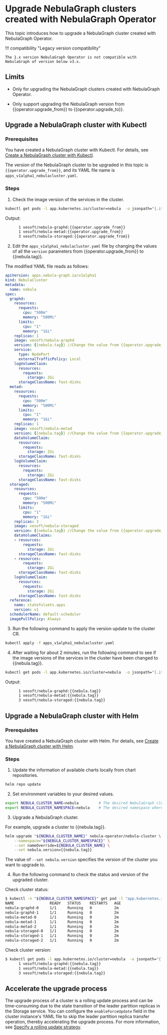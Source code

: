 # Upgrade NebulaGraph clusters created with NebulaGraph Operator

This topic introduces how to upgrade a NebulaGraph cluster created with NebulaGraph Operator.

!!! compatibility "Legacy version compatibility"

    The 1.x version NebulaGraph Operator is not compatible with NebulaGraph of version below v3.x.

## Limits

- Only for upgrading the NebulaGraph clusters created with NebulaGraph Operator.

- Only support upgrading the NebulaGraph version from {{operator.upgrade_from}} to {{operator.upgrade_to}}.

## Upgrade a NebulaGraph cluster with Kubectl

### Prerequisites

You have created a NebulaGraph cluster with Kubectl. For details, see [Create a NebulaGraph cluster with Kubectl](3.deploy-nebula-graph-cluster/3.1create-cluster-with-kubectl.md).

The version of the NebulaGraph cluster to be upgraded in this topic is `{{operator.upgrade_from}}`, and its YAML file name is `apps_v1alpha1_nebulacluster.yaml`.


### Steps

1. Check the image version of the services in the cluster.

  ```bash
  kubectl get pods -l app.kubernetes.io/cluster=nebula  -o jsonpath="{.items[*].spec.containers[*].image}" |tr -s '[[:space:]]' '\n' |sort |uniq -c
  ```

  Output:

  ```bash
        1 vesoft/nebula-graphd:{{operator.upgrade_from}}
        1 vesoft/nebula-metad:{{operator.upgrade_from}}
        3 vesoft/nebula-storaged:{{operator.upgrade_from}}  
  ```

2. Edit the `apps_v1alpha1_nebulacluster.yaml` file by changing the values of all the `version` parameters from {{operator.upgrade_from}} to {{nebula.tag}}.

  The modified YAML file reads as follows:

  ```yaml
  apiVersion: apps.nebula-graph.io/v1alpha1
  kind: NebulaCluster
  metadata:
    name: nebula
  spec:
    graphd:
      resources:
        requests:
          cpu: "500m"
          memory: "500Mi"
        limits:
          cpu: "1"
          memory: "1Gi"
      replicas: 1
      image: vesoft/nebula-graphd
      version: {{nebula.tag}} //Change the value from {{operator.upgrade_from}} to {{nebula.tag}}.
      service:
        type: NodePort
        externalTrafficPolicy: Local
      logVolumeClaim:
        resources:
          requests:
            storage: 2Gi
        storageClassName: fast-disks
    metad:
      resources:
        requests:
          cpu: "500m"
          memory: "500Mi"
        limits:
          cpu: "1"
          memory: "1Gi"
      replicas: 1
      image: vesoft/nebula-metad
      version: {{nebula.tag}} //Change the value from {{operator.upgrade_from}} to {{nebula.tag}}.
      dataVolumeClaim:
        resources:
          requests:
            storage: 2Gi
        storageClassName: fast-disks
      logVolumeClaim:
        resources:
          requests:
            storage: 2Gi
        storageClassName: fast-disks
    storaged:
      resources:
        requests:
          cpu: "500m"
          memory: "500Mi"
        limits:
          cpu: "1"
          memory: "1Gi"
      replicas: 3
      image: vesoft/nebula-storaged
      version: {{nebula.tag}} //Change the value from {{operator.upgrade_from}} to {{nebula.tag}}.
      dataVolumeClaims:
      - resources:
          requests:
            storage: 2Gi
        storageClassName: fast-disks
      - resources:
          requests:
            storage: 2Gi
        storageClassName: fast-disks
      logVolumeClaim:
        resources:
          requests:
            storage: 2Gi
        storageClassName: fast-disks
    reference:
      name: statefulsets.apps
      version: v1
    schedulerName: default-scheduler
    imagePullPolicy: Always
  ```

3. Run the following command to apply the version update to the cluster CR.
   
  ```bash
  kubectl apply -f apps_v1alpha1_nebulacluster.yaml
  ```

4. After waiting for about 2 minutes, run the following command to see if the image versions of the services in the cluster have been changed to {{nebula.tag}}.
   
  ```bash
  kubectl get pods -l app.kubernetes.io/cluster=nebula  -o jsonpath="{.items[*].spec.containers[*].image}" |tr -s '[[:space:]]' '\n' |sort |uniq -c
  ```

  Output:

  ```bash
        1 vesoft/nebula-graphd:{{nebula.tag}}
        1 vesoft/nebula-metad:{{nebula.tag}}
        3 vesoft/nebula-storaged:{{nebula.tag}} 
  ```

## Upgrade a NebulaGraph cluster with Helm

### Prerequisites

You have created a NebulaGraph cluster with Helm. For details, see [Create a NebulaGraph cluster with Helm](3.deploy-nebula-graph-cluster/3.2create-cluster-with-helm.md).

### Steps

1. Update the information of available charts locally from chart repositories.

  ```bash
  helm repo update
  ```

2. Set environment variables to your desired values.

  ```bash
  export NEBULA_CLUSTER_NAME=nebula         # The desired NebulaGraph cluster name.
  export NEBULA_CLUSTER_NAMESPACE=nebula    # The desired namespace where your NebulaGraph cluster locates.
  ```

3. Upgrade a NebulaGraph cluster.

  For example, upgrade a cluster to {{nebula.tag}}.

  ```bash
  helm upgrade "${NEBULA_CLUSTER_NAME}" nebula-operator/nebula-cluster \
      --namespace="${NEBULA_CLUSTER_NAMESPACE}" \
      --set nameOverride=${NEBULA_CLUSTER_NAME} \
      --set nebula.version={{nebula.tag}}
  ```

  The value of `--set nebula.version` specifies the version of the cluster you want to upgrade to.

4. Run the following command to check the status and version of the upgraded cluster.

  Check cluster status:

  ```bash
  $ kubectl -n "${NEBULA_CLUSTER_NAMESPACE}" get pod -l "app.kubernetes.io/cluster=${NEBULA_CLUSTER_NAME}"
  NAME                READY   STATUS    RESTARTS   AGE
  nebula-graphd-0     1/1     Running   0          2m
  nebula-graphd-1     1/1     Running   0          2m
  nebula-metad-0      1/1     Running   0          2m
  nebula-metad-1      1/1     Running   0          2m
  nebula-metad-2      1/1     Running   0          2m
  nebula-storaged-0   1/1     Running   0          2m
  nebula-storaged-1   1/1     Running   0          2m
  nebula-storaged-2   1/1     Running   0          2m
  ```

  Check cluster version:

  ```bash
  $ kubectl get pods -l app.kubernetes.io/cluster=nebula  -o jsonpath="{.items[*].spec.containers[*].image}" |tr -s '[[:space:]]' '\n' |sort |uniq -c
        1 vesoft/nebula-graphd:{{nebula.tag}}
        1 vesoft/nebula-metad:{{nebula.tag}}
        3 vesoft/nebula-storaged:{{nebula.tag}}
  ```

## Accelerate the upgrade process

The upgrade process of a cluster is a rolling update process and can be time-consuming due to the state transition of the leader partition replicas in the Storage service. You can configure the `enableForceUpdate` field in the cluster instance's YAML file to skip the leader partition replica transfer operation, thereby accelerating the upgrade process. For more information, see [Specify a rolling update strategy](11.rolling-update-strategy.md).